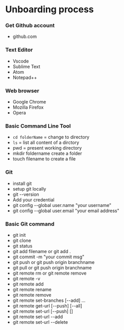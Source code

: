 # Unboarding process
### Get Github account
* github.com
### Text Editor
* Vscode
* Sublime Text
* Atom
* Notepad++
### Web browser
* Google Chrome
* Mozilla Firefox
* Opera
### Basic Command Line Tool
* ```cd folderName``` = change to directory
* ```ls``` = list all content of a dirctory
* pwd = present working directory
* mkdir foldername create a folder
* touch filename to create a file
### Git
* install git
* setup git locally
* git --version
* Add your credential
* git config --global user.name "your username"
* git config --global user.email "your email address"
### Basic Git command
* git init
* git clone
* git status
* git add filename or git add .
* git commit -m "your commit msg"
* git push or git push origin branchname
* git pull or git push origin branchname
* git remote rm <remote-name> or git remote remove <remote-name>
* git remote -v
* git remote add <name> <url>
* git remote rename <old> <new>
* git remote remove <name>
* git remote set-branches [--add] <name> <branch>...
* git remote get-url [--push] [--all] <name>
* git remote set-url [--push] <name> <newurl> [<oldurl>]
* git remote set-url --add <name> <newurl>
* git remote set-url --delete <name> <url>